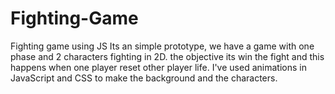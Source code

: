 # Fighting-Game
 Fighting game using JS
Its an simple prototype, we have a game with one phase and 2 characters fighting in 2D. the objective its win the fight and this happens when one player reset other player life.
I've used animations in JavaScript and CSS to make the background and the characters.
